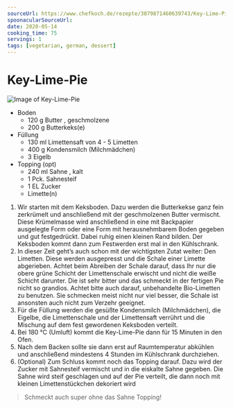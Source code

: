 ```yaml
---
sourceUrl: https://www.chefkoch.de/rezepte/3079871460639743/Key-Lime-Pie.html
spoonacularSourceUrl: 
date: 2020-05-14
cooking_time: 75
servings: 1
tags: [vegetarian, german, dessert]
---
```

# Key-Lime-Pie

![Image of Key-Lime-Pie](../../img/Key-Lime-Pie.jpg)

- Boden
  - 120 g Butter , geschmolzene
  - 200 g Butterkeks(e)
- Füllung
  - 130 ml Limettensaft von 4 - 5 Limetten
  - 400 g Kondensmilch (Milchmädchen)
  - 3 Eigelb
- Topping (opt)
  - 240 ml Sahne , kalt
  - 1 Pck. Sahnesteif
  - 1 EL Zucker
  - Limette(n)

1. Wir starten mit dem Keksboden. Dazu werden die Butterkekse ganz fein zerkrümelt und anschließend mit der geschmolzenen Butter vermischt. Diese Krümelmasse wird anschließend in eine mit Backpapier ausgelegte Form oder eine Form mit herausnehmbarem Boden gegeben und gut festgedrückt. Dabei ruhig einen kleinen Rand bilden. Der Keksboden kommt dann zum Festwerden erst mal in den Kühlschrank.
2. In dieser Zeit geht’s auch schon mit der wichtigsten Zutat weiter: Den Limetten. Diese werden ausgepresst und die Schale einer Limette abgerieben. Achtet beim Abreiben der Schale darauf, dass Ihr nur die obere grüne Schicht der Limettenschale erwischt und nicht die weiße Schicht darunter. Die ist sehr bitter und das schmeckt in der fertigen Pie nicht so grandios. Achtet bitte auch darauf, unbehandelte Bio-Limetten zu benutzen. Sie schmecken meist nicht nur viel besser, die Schale ist ansonsten auch nicht zum Verzehr geeignet.
3. Für die Füllung werden die gesüßte Kondensmilch (Milchmädchen), die Eigelbe, die Limettenschale und der Limettensaft verrührt und die Mischung auf dem fest gewordenen Keksboden verteilt.
4. Bei 180 °C (Umluft) kommt die Key-Lime-Pie dann für 15 Minuten in den Ofen.
5. Nach dem Backen sollte sie dann erst auf Raumtemperatur abkühlen und anschließend mindestens 4 Stunden im Kühlschrank durchziehen.
6. (Optional) Zum Schluss kommt noch das Topping darauf. Dazu wird der Zucker mit Sahnesteif vermischt und in die eiskalte Sahne gegeben. Die Sahne wird steif geschlagen und auf der Pie verteilt, die dann noch mit kleinen Limettenstückchen dekoriert wird 

> Schmeckt auch super ohne das Sahne Topping!
